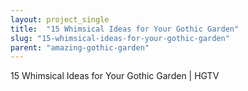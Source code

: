 ```yaml
---
layout: project_single
title:  "15 Whimsical Ideas for Your Gothic Garden"
slug: "15-whimsical-ideas-for-your-gothic-garden"
parent: "amazing-gothic-garden"
---
```

15 Whimsical Ideas for Your Gothic Garden | HGTV